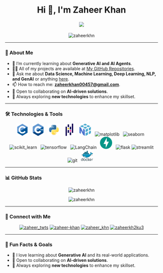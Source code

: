 <h1 align="center">Hi 👋, I'm Zaheer Khan</h1>

<h3 align="center">
  <img src="https://readme-typing-svg.herokuapp.com?color=%2336BCF7&size=24&center=true&vCenter=true&lines=Tech+Enthusiast;AI+Innovator;Generative+AI+Explorer;Machine+Learning+Engineer" />
</h3>

<p align="center">
  <img src="https://komarev.com/ghpvc/?username=zaheerkhn&label=Profile%20views&color=0e75b6&style=flat" alt="zaheerkhn" /> 
</p>

---

### 🌟 About Me

- 🌱 I’m currently learning about **Generative AI and AI Agents**.  
- 👨‍💻 All of my projects are available at [My GitHub Repositories](https://github.com/Zaheerkhn?tab=repositories).  
- 💬 Ask me about **Data Science, Machine Learning, Deep Learning, NLP, and GenAI** or anything [here](https://github.com/Zaheerkhn/Zaheerkhn/issues).  
- 📫 How to reach me: **zaheerkhan00457@gmail.com**.  
- 🚀 Open to collaborating on **AI-driven solutions**.  
- 📖 Always exploring **new technologies** to enhance my skillset.  

---

### 🛠️ Technologies & Tools

<p align="center">
  <img src="https://raw.githubusercontent.com/devicons/devicon/master/icons/c/c-original.svg" alt="c" width="40" height="40"/> &nbsp;
  <img src="https://raw.githubusercontent.com/devicons/devicon/master/icons/cplusplus/cplusplus-original.svg" alt="cplusplus" width="40" height="40"/> &nbsp;
  <img src="https://raw.githubusercontent.com/devicons/devicon/master/icons/python/python-original.svg" alt="python" width="40" height="40"/> &nbsp;
  <img src="https://raw.githubusercontent.com/devicons/devicon/master/icons/pandas/pandas-original.svg" alt="pandas" width="40" height="40"/> &nbsp;
  <img src="https://raw.githubusercontent.com/devicons/devicon/master/icons/numpy/numpy-original.svg" alt="numpy" width="40" height="40"/> &nbsp;
  <img src="https://upload.wikimedia.org/wikipedia/commons/8/84/Matplotlib_icon.svg" alt="matplotlib" width="40" height="40"/> &nbsp;
  <img src="https://seaborn.pydata.org/_images/logo-mark-lightbg.svg" alt="seaborn" width="40" height="40"/> &nbsp;
  <img src="https://upload.wikimedia.org/wikipedia/commons/0/05/Scikit_learn_logo_small.svg" alt="scikit_learn" width="40" height="40"/> &nbsp;
  <img src="https://www.vectorlogo.zone/logos/tensorflow/tensorflow-icon.svg" alt="tensorflow" width="40" height="40"/> &nbsp;
  <img src="https://avatars.githubusercontent.com/u/106529944?s=200&v=4" alt="LangChain" width="40" height="40"/> &nbsp;
  <img src="https://raw.githubusercontent.com/devicons/devicon/master/icons/fastapi/fastapi-original.svg" alt="fastapi" width="40" height="40"/> &nbsp;
  <img src="https://banner2.cleanpng.com/20180829/qut/kisspng-flask-python-web-framework-representational-state-flask-stickker-1713946811244.webp" alt="flask" width="40" height="40"/>
  <img src="https://raw.githubusercontent.com/rlew631/rlew631/5fcb1cee69c8034bfa2b98aad94b584fcff8d84f/streamlit_red.svg" alt="streamlit" width="40" height="40"/>
  <img src="https://www.vectorlogo.zone/logos/git-scm/git-scm-icon.svg" alt="git" width="40" height="40"/> &nbsp;
  <img src="https://raw.githubusercontent.com/devicons/devicon/master/icons/docker/docker-original-wordmark.svg" alt="docker" width="40" height="40"/> &nbsp;
</p>

---

### 📊 GitHub Stats

<p align="center">
  <img src="https://github-readme-stats.vercel.app/api?username=zaheerkhn&show_icons=true&locale=en" alt="zaheerkhn" />
</p>

<p align="center">
  <img src="https://github-readme-stats.vercel.app/api/top-langs?username=zaheerkhn&show_icons=true&locale=en&layout=compact" alt="zaheerkhn" />
</p>

---

### 🤝 Connect with Me

<p align="center">
  <a href="https://twitter.com/zaheer_twts" target="blank"><img src="https://raw.githubusercontent.com/rahuldkjain/github-profile-readme-generator/master/src/images/icons/Social/twitter.svg" alt="zaheer_twts" height="30" width="40" /></a>
  <a href="https://linkedin.com/in/zaheer-khan-059b66275" target="blank"><img src="https://raw.githubusercontent.com/rahuldkjain/github-profile-readme-generator/master/src/images/icons/Social/linked-in-alt.svg" alt="zaheer-khan" height="30" width="40" /></a>
  <a href="https://www.leetcode.com/zaheer_khn" target="blank"><img src="https://raw.githubusercontent.com/rahuldkjain/github-profile-readme-generator/master/src/images/icons/Social/leet-code.svg" alt="zaheer_khn" height="30" width="40" /></a>
  <a href="https://auth.geeksforgeeks.org/user/zaheerkh2ku3" target="blank"><img src="https://raw.githubusercontent.com/rahuldkjain/github-profile-readme-generator/master/src/images/icons/Social/geeks-for-geeks.svg" alt="zaheerkh2ku3" height="30" width="40" /></a>
</p>

---

### 🎯 Fun Facts & Goals

- 🌟 I love learning about **Generative AI** and its real-world applications.  
- 🚀 Open to collaborating on **AI-driven solutions**.  
- 📖 Always exploring **new technologies** to enhance my skillset.  
